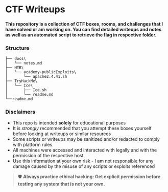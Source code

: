 CTF Writeups
============

#### This repository is a collection of CTF boxes, rooms, and challenges that I have solved or am working on. You can find detailed writeups and notes as well as an automated script to retrieve the flag in respective folder.


### Structure

```
├── docs\
│   └── notes.md
├── HTB\
│   └── academy-publicExploits\
│       └── apache2.4.41.sh
├── TryHackMe\
│   └── Ice\
│       ├── Ice.sh
│       └── readme.md
└──readme.md
```

### Disclaimers

- This repo is intended **solely** for educational purposes
- It is *strongly* recommended that you attempt these boxes yourself before looking at writeups or similar resources
- Some scripts or writeups may be sanitized and/or redacted to comply with platform rules
- All machines were accessed and interacted with legally and with the permission of the respective host
- Use this information at your own risk - I am not responsible for any damage caused by the misuse of any scripts or exploits referenced

> 🛡️ **Always practice ethical hacking: Get explicit permission before testing any system that is not your own.**

